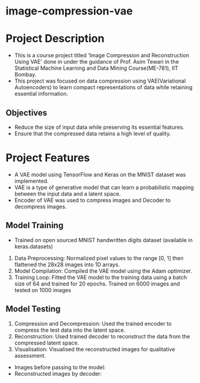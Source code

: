 # image-compression-vae
# Project Description
* This is a course project titled 'Image Compression and Reconstruction Using VAE' done in under the guidance of Prof. Asim Tewari in the Statistical Machine Learning and Data Mining Course(ME-781), IIT Bombay.
* This project was focused on data compression using VAE(Variational Autoencoders) to learn compact representations of data while retaining essential information.
## Objectives
* Reduce the size of input data while preserving its essential features.
* Ensure that the compressed data retains a high level of quality.
# Project Features
* A VAE model using TensorFlow and Keras on the MNIST dataset was implemented.
* VAE is a type of generative model that can learn a probabilistic mapping between the input data and a latent space.
* Encoder of VAE was used to compress images and Decoder to decompress images.
## Model Training
* Trained on open sourced MNIST handwritten digits dataset (available in keras.datasets)
1. Data Preprocessing: Normalized pixel values to the range [0, 1] then flattened the 28x28 images into 1D arrays.
2. Model Compilation: Compiled the VAE model using the Adam optimizer.
3. Training Loop: Fitted the VAE model to the training data using a batch size of 64 and trained for 20 epochs. Trained on 6000 images and tested on 1000 images
## Model Testing
1. Compression and Decompression: Used the trained encoder to compress the test data into the latent space.
2. Reconstruction: Used trained decoder to reconstruct the data from the compressed latent space.
3. Visualisation: Visualised the reconstructed images for qualitative assessment.
* Images before passing to the model:
* Reconstructed images by decoder:
